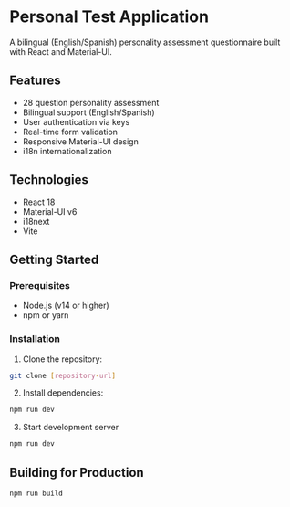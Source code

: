# Personal Test Application

A bilingual (English/Spanish) personality assessment questionnaire built with React and Material-UI.

## Features

- 28 question personality assessment
- Bilingual support (English/Spanish)
- User authentication via keys
- Real-time form validation
- Responsive Material-UI design
- i18n internationalization

## Technologies

- React 18
- Material-UI v6
- i18next
- Vite

## Getting Started

### Prerequisites

- Node.js (v14 or higher)
- npm or yarn

### Installation

1. Clone the repository:
```sh
git clone [repository-url]
```
2. Install dependencies:
```sh
npm run dev
```
3. Start development server
```sh
npm run dev
```

## Building for Production
```sh
npm run build
```
